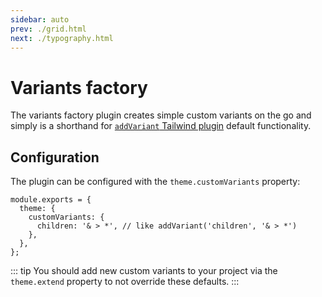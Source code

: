 ```yaml
---
sidebar: auto
prev: ./grid.html
next: ./typography.html
---
```


# Variants factory

The variants factory plugin creates simple custom variants on the go and simply is a shorthand for [`addVariant` Tailwind plugin](https://tailwindcss.com/docs/plugins#adding-variants) default functionality.

## Configuration

The plugin can be configured with the `theme.customVariants` property:

```js{3-5}
module.exports = {
  theme: {
    customVariants: {
      children: '& > *', // like addVariant('children', '& > *')
    },
  },
};
```

::: tip
You should add new custom variants to your project via the `theme.extend` property to not override these defaults.
:::
